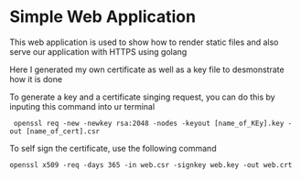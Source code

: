 # Simple Web Application

This web application is used to show how to render static files and also serve our application with HTTPS using golang

Here I generated my own certificate as well as a key file to desmonstrate how it is done

To generate a key and a certificate singing request, you can do this by inputing this command into ur terminal

     openssl req -new -newkey rsa:2048 -nodes -keyout [name_of_KEy].key -out [name_of_cert].csr

To self sign the certificate, use the following command

    openssl x509 -req -days 365 -in web.csr -signkey web.key -out web.crt
